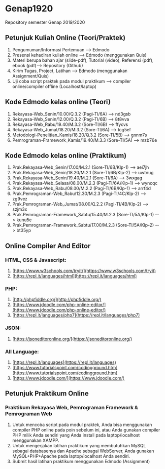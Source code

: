# Genap1920
Repository semester Genap 2019/2020

## Petunjuk Kuliah Online (Teori/Praktek)
1. Pengumuman/Informasi Pertemuan --> Edmodo
2. Presensi kehadiran kuliah online --> Edmodo (menggunakan Quis)
3. Materi berupa bahan ajar (slide-pdf), Tutorial (video), Referensi (pdf), ebook (pdf)--> Repository (Github)
4. Kirim Tugas, Project, Latihan --> Edmodo (menggunakan Assignment/Quis)
5. Uji coba script praktek pada modul praktikum --> compiler online/compiler offline (Localhost/laptop)

## Kode Edmodo kelas online (Teori)
1. Rekayasa-Web_Senin/10.00/Q.3.2 (Pagi-TI/6A) --> nd3gsb
2. Rekayasa-Web_Senin/12.00/Q.3.2 (Pagi-TI/6B) --> 8t8vva
3. Rekayasa-Web_Rabu/19.40/M.3.2 (Sore-TI/6B) --> ffycvs
4. Rekayasa-Web_Jumat/18.20/M.3.2 (Sore-TI/6A) --> tcg5ef
5. Metodologi-Penelitian_Kamis/18.20/Q.3.2 (Sore-TI/5B) --> gnnm7s
6. Pemrograman-Framework_Kamis/19.40/M.3.3 (Sore-TI/5A) --> mzb76e

## Kode Edmodo kelas online (Praktikum)
1. Prak.Rekayasa-Web_Senin/17.00/M.2.1 (Sore-TI/6B/Klp-1) --> aei7jh
2. Prak.Rekayasa-Web_Senin/18.20/M.2.1 (Sore-TI/6B/Klp-2) --> uwtnug
3. Prak.Rekayasa-Web_Senin/19.40/M.2.1 (Sore-TI/6A) --> 3wxgag
4. Prak.Rekayasa-Web_Selasa/08.00/M.2.3 (Pagi-TI/6A/Klp-1) --> wyncqc
5. Prak.Rekayasa-Web_Rabu/08.00/M.2.2 (Pagi-TI/6B/Klp-1) --> arrf4d
6. Prak.Pemrograman-Web_Rabu/12.30/M.2.3 (Pagi-TI/4C/Klp-2) --> zg9vez
7. Prak.Pemrograman-Web_Jumat/08.00/Q.2.2 (Pagi-TI/4B/Klp-2) --> szjm3x
8. Prak.Pemrograman-Framework_Sabtu/15.40/M.2.3 (Sore-TI/5A/Klp-1) --> kunu5e
9. Prak.Pemrograman-Framework_Sabtu/17.00/M.2.3 (Sore-TI/5A/Klp-2) --> bt35yp

## Online Compiler And Editor
### HTML, CSS & Javascript:
1. [https://www.w3schools.com/tryit/](https://www.w3schools.com/tryit)
2. [https://repl.it/languages/html](https://repl.it/languages/html)

### PHP:
1. [http://phpfiddle.org/](http://phpfiddle.org/)
2. [https://www.jdoodle.com/php-online-editor/](https://www.jdoodle.com/php-online-editor/)
3. [https://repl.it/languages/php7](https://repl.it/languages/php7)

### JSON:
1. [https://jsoneditoronline.org/](https://jsoneditoronline.org/)

### All Language:
1. [https://repl.it/languages](https://repl.it/languages)
2. [https://www.tutorialspoint.com/codingground.htm](https://www.tutorialspoint.com/codingground.htm)
3. [https://www.jdoodle.com/](https://www.jdoodle.com/)

## Petunjuk Praktikum Online
### Praktikum Rekayasa Web, Pemrograman Framework & Pemrograman Web
1. Untuk mencoba script pada modul praktek, Anda bisa menggunakan compiler PHP online pada poin sebelum ini, atau Anda gunakan compiler PHP milik Anda sendiri yang Anda install pada laptop/localhost menggunakan XAMPP.
2. Untuk mengerjakan latihan praktikum yang membutuhkan MySQL sebagai databasenya dan Apache sebagai WebServer, Anda gunakan MySQL+PHP+Apache pada laptop/localhost Anda sendiri.
3. Submit hasil latihan praktikum menggunakan Edmodo (Assignment)
